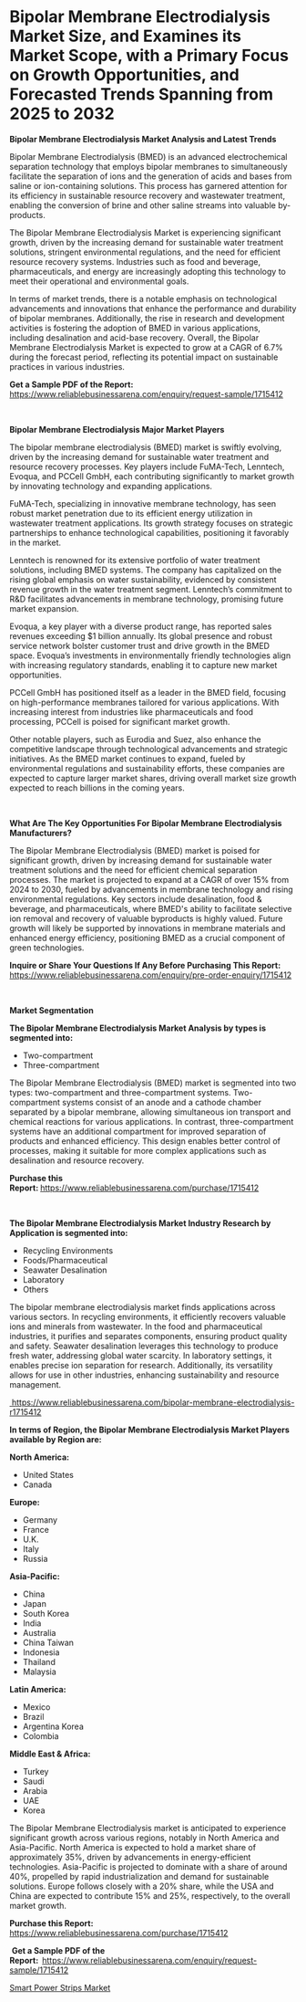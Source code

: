<p><h1>Bipolar Membrane Electrodialysis Market Size, and Examines its Market Scope, with a Primary Focus on Growth Opportunities, and Forecasted Trends Spanning from 2025 to 2032</h1></p><p><strong>Bipolar Membrane Electrodialysis Market Analysis and Latest Trends</strong></p>
<p><p>Bipolar Membrane Electrodialysis (BMED) is an advanced electrochemical separation technology that employs bipolar membranes to simultaneously facilitate the separation of ions and the generation of acids and bases from saline or ion-containing solutions. This process has garnered attention for its efficiency in sustainable resource recovery and wastewater treatment, enabling the conversion of brine and other saline streams into valuable by-products.</p><p>The Bipolar Membrane Electrodialysis Market is experiencing significant growth, driven by the increasing demand for sustainable water treatment solutions, stringent environmental regulations, and the need for efficient resource recovery systems. Industries such as food and beverage, pharmaceuticals, and energy are increasingly adopting this technology to meet their operational and environmental goals. </p><p>In terms of market trends, there is a notable emphasis on technological advancements and innovations that enhance the performance and durability of bipolar membranes. Additionally, the rise in research and development activities is fostering the adoption of BMED in various applications, including desalination and acid-base recovery. Overall, the Bipolar Membrane Electrodialysis Market is expected to grow at a CAGR of 6.7% during the forecast period, reflecting its potential impact on sustainable practices in various industries.</p></p>
<p><strong>Get a Sample PDF of the Report:&nbsp;</strong> <a href="https://www.reliablebusinessarena.com/enquiry/request-sample/1715412?utm_campaign=3294&utm_medium=2&utm_source=Github&utm_content=ia&utm_term=28032025&utm_id=bipolar-membrane-electrodialysis">https://www.reliablebusinessarena.com/enquiry/request-sample/1715412</a></p>
<p>&nbsp;</p>
<p><strong>Bipolar Membrane Electrodialysis Major Market Players</strong></p>
<p><p>The bipolar membrane electrodialysis (BMED) market is swiftly evolving, driven by the increasing demand for sustainable water treatment and resource recovery processes. Key players include FuMA-Tech, Lenntech, Evoqua, and PCCell GmbH, each contributing significantly to market growth by innovating technology and expanding applications.</p><p>FuMA-Tech, specializing in innovative membrane technology, has seen robust market penetration due to its efficient energy utilization in wastewater treatment applications. Its growth strategy focuses on strategic partnerships to enhance technological capabilities, positioning it favorably in the market.</p><p>Lenntech is renowned for its extensive portfolio of water treatment solutions, including BMED systems. The company has capitalized on the rising global emphasis on water sustainability, evidenced by consistent revenue growth in the water treatment segment. Lenntech’s commitment to R&D facilitates advancements in membrane technology, promising future market expansion.</p><p>Evoqua, a key player with a diverse product range, has reported sales revenues exceeding $1 billion annually. Its global presence and robust service network bolster customer trust and drive growth in the BMED space. Evoqua’s investments in environmentally friendly technologies align with increasing regulatory standards, enabling it to capture new market opportunities.</p><p>PCCell GmbH has positioned itself as a leader in the BMED field, focusing on high-performance membranes tailored for various applications. With increasing interest from industries like pharmaceuticals and food processing, PCCell is poised for significant market growth.</p><p>Other notable players, such as Eurodia and Suez, also enhance the competitive landscape through technological advancements and strategic initiatives. As the BMED market continues to expand, fueled by environmental regulations and sustainability efforts, these companies are expected to capture larger market shares, driving overall market size growth expected to reach billions in the coming years.</p></p>
<p>&nbsp;</p>
<p><strong>What Are The Key Opportunities For Bipolar Membrane Electrodialysis Manufacturers?</strong></p>
<p><p>The Bipolar Membrane Electrodialysis (BMED) market is poised for significant growth, driven by increasing demand for sustainable water treatment solutions and the need for efficient chemical separation processes. The market is projected to expand at a CAGR of over 15% from 2024 to 2030, fueled by advancements in membrane technology and rising environmental regulations. Key sectors include desalination, food & beverage, and pharmaceuticals, where BMED's ability to facilitate selective ion removal and recovery of valuable byproducts is highly valued. Future growth will likely be supported by innovations in membrane materials and enhanced energy efficiency, positioning BMED as a crucial component of green technologies.</p></p>
<p><strong>Inquire or Share Your Questions If Any Before Purchasing This Report:</strong> <a href="https://www.reliablebusinessarena.com/enquiry/pre-order-enquiry/1715412?utm_campaign=3294&utm_medium=2&utm_source=Github&utm_content=ia&utm_term=28032025&utm_id=bipolar-membrane-electrodialysis">https://www.reliablebusinessarena.com/enquiry/pre-order-enquiry/1715412</a></p>
<p>&nbsp;</p>
<p><strong>Market Segmentation</strong></p>
<p><strong>The Bipolar Membrane Electrodialysis Market Analysis by types is segmented into:</strong></p>
<p><ul><li>Two-compartment</li><li>Three-compartment</li></ul></p>
<p><p>The Bipolar Membrane Electrodialysis (BMED) market is segmented into two types: two-compartment and three-compartment systems. Two-compartment systems consist of an anode and a cathode chamber separated by a bipolar membrane, allowing simultaneous ion transport and chemical reactions for various applications. In contrast, three-compartment systems have an additional compartment for improved separation of products and enhanced efficiency. This design enables better control of processes, making it suitable for more complex applications such as desalination and resource recovery.</p></p>
<p><strong>Purchase this Report:&nbsp;</strong><a href="https://www.reliablebusinessarena.com/purchase/1715412?utm_campaign=3294&utm_medium=2&utm_source=Github&utm_content=ia&utm_term=28032025&utm_id=bipolar-membrane-electrodialysis">https://www.reliablebusinessarena.com/purchase/1715412</a></p>
<p>&nbsp;</p>
<p><strong>The Bipolar Membrane Electrodialysis Market Industry Research by Application is segmented into:</strong></p>
<p><ul><li>Recycling Environments</li><li>Foods/Pharmaceutical</li><li>Seawater Desalination</li><li>Laboratory</li><li>Others</li></ul></p>
<p><p>The bipolar membrane electrodialysis market finds applications across various sectors. In recycling environments, it efficiently recovers valuable ions and minerals from wastewater. In the food and pharmaceutical industries, it purifies and separates components, ensuring product quality and safety. Seawater desalination leverages this technology to produce fresh water, addressing global water scarcity. In laboratory settings, it enables precise ion separation for research. Additionally, its versatility allows for use in other industries, enhancing sustainability and resource management.</p></p>
<p><a href="https://www.reliablebusinessarena.com/bipolar-membrane-electrodialysis-r1715412?utm_campaign=3294&utm_medium=2&utm_source=Github&utm_content=ia&utm_term=28032025&utm_id=bipolar-membrane-electrodialysis">&nbsp;https://www.reliablebusinessarena.com/bipolar-membrane-electrodialysis-r1715412</a></p>
<p><strong>In terms of Region, the Bipolar Membrane Electrodialysis Market Players available by Region are:</strong></p>
<p>
    <p> <strong> North America: </strong>
        <ul>
            <li>United States</li>
            <li>Canada</li>
        </ul>
        </p> 
    <p> <strong> Europe: </strong>
        <ul>
            <li>Germany</li>
            <li>France</li>
            <li>U.K.</li>
            <li>Italy</li>
            <li>Russia</li>
        </ul>
        </p> 
    <p> <strong> Asia-Pacific: </strong>
        <ul>
            <li>China</li>
            <li>Japan</li>
            <li>South Korea</li>
            <li>India</li>
            <li>Australia</li>
            <li>China Taiwan</li>
            <li>Indonesia</li>
            <li>Thailand</li>
            <li>Malaysia</li>
        </ul>
        </p> 
    <p> <strong> Latin America: </strong>
        <ul>
            <li>Mexico</li>
            <li>Brazil</li>
            <li>Argentina Korea</li>
            <li>Colombia</li>
        </ul>
        </p> 
    <p> <strong> Middle East & Africa: </strong>
        <ul>
            <li>Turkey</li>
            <li>Saudi</li>
            <li>Arabia</li>
            <li>UAE</li>
            <li>Korea</li>
        </ul>
    </p>
    </p>
<p><p>The Bipolar Membrane Electrodialysis market is anticipated to experience significant growth across various regions, notably in North America and Asia-Pacific. North America is expected to hold a market share of approximately 35%, driven by advancements in energy-efficient technologies. Asia-Pacific is projected to dominate with a share of around 40%, propelled by rapid industrialization and demand for sustainable solutions. Europe follows closely with a 20% share, while the USA and China are expected to contribute 15% and 25%, respectively, to the overall market growth.</p></p>
<p><strong>Purchase this Report: </strong><a href="https://www.reliablebusinessarena.com/purchase/1715412?utm_campaign=3294&utm_medium=2&utm_source=Github&utm_content=ia&utm_term=28032025&utm_id=bipolar-membrane-electrodialysis">https://www.reliablebusinessarena.com/purchase/1715412</a></p>
<p>&nbsp;<strong>Get a Sample PDF of the Report:&nbsp;&nbsp;</strong><a href="https://www.reliablebusinessarena.com/enquiry/request-sample/1715412?utm_campaign=3294&utm_medium=2&utm_source=Github&utm_content=ia&utm_term=28032025&utm_id=bipolar-membrane-electrodialysis">https://www.reliablebusinessarena.com/enquiry/request-sample/1715412</a></p>
<p><strong></strong></p>
<p><p><a href="https://github.com/doljanzwald/Market-Research-Report-List-1/blob/main/smart-power-strips-market.md?utm_campaign=3294&utm_medium=2&utm_source=Github&utm_content=ia&utm_term=28032025&utm_id=bipolar-membrane-electrodialysis">Smart Power Strips Market</a></p></p>